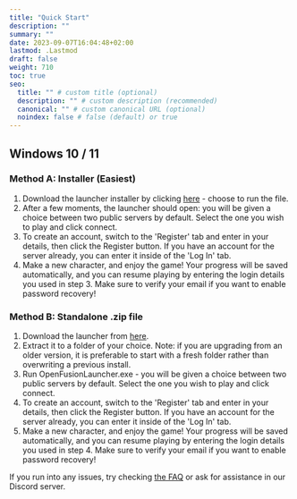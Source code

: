 ```yaml
---
title: "Quick Start"
description: ""
summary: ""
date: 2023-09-07T16:04:48+02:00
lastmod: .Lastmod
draft: false
weight: 710
toc: true
seo:
  title: "" # custom title (optional)
  description: "" # custom description (recommended)
  canonical: "" # custom canonical URL (optional)
  noindex: false # false (default) or true
---
```


## Windows 10 / 11

### Method A: Installer (Easiest)
1. Download the launcher installer by clicking [here](https://github.com/OpenFusionProject/OpenFusionLauncher/releases/latest/download/OpenFusionLauncher-Windows-Installer.exe) - choose to run the file.
2. After a few moments, the launcher should open: you will be given a choice between two public servers by default. Select the one you wish to play and click connect.
3. To create an account, switch to the 'Register' tab and enter in your details, then click the Register button. If you have an  account for the server already, you can enter it inside of the 'Log In' tab.
4. Make a new character, and enjoy the game! Your progress will be saved automatically, and you can resume playing by entering the login details you used in step 3. Make sure to verify your email if you want to enable password recovery!

### Method B: Standalone .zip file
1. Download the launcher from [here](https://github.com/OpenFusionProject/OpenFusionLauncher/releases/latest/download/OpenFusionLauncher-Windows-Portable.zip).
2. Extract it to a folder of your choice. Note: if you are upgrading from an older version, it is preferable to start with a fresh folder rather than overwriting a previous install.
3. Run OpenFusionLauncher.exe - you will be given a choice between two public servers by default. Select the one you wish to play and click connect.
4. To create an account, switch to the 'Register' tab and enter in your details, then click the Register button. If you have an  account for the server already, you can enter it inside of the 'Log In' tab.
5. Make a new character, and enjoy the game! Your progress will be saved automatically, and you can resume playing by entering the login details you used in step 4. Make sure to verify your email if you want to enable password recovery!

<!--
## MacOS

## Linux
-->

If you run into any issues, try checking [the FAQ](/docs/reference/frequently-asked-questions) or ask for assistance in our Discord server.

